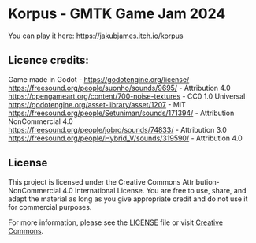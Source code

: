 # Korpus - GMTK Game Jam 2024
 
You can play it here: https://jakubjames.itch.io/korpus

## Licence credits:
Game made in Godot - https://godotengine.org/license/ <br />
https://freesound.org/people/suonho/sounds/9695/ - Attribution 4.0 <br />
https://opengameart.org/content/700-noise-textures - CC0 1.0 Universal <br />
https://godotengine.org/asset-library/asset/1207 - MIT <br />
https://freesound.org/people/Setuniman/sounds/171394/ - Attribution NonCommercial 4.0 <br />
https://freesound.org/people/jobro/sounds/74833/ - Attribution 3.0 <br />
https://freesound.org/people/Hybrid_V/sounds/319590/ - Attribution 4.0 <br />
 
## License
This project is licensed under the Creative Commons Attribution-NonCommercial 4.0 International License. 
You are free to use, share, and adapt the material as long as you give appropriate credit and do not use it for commercial purposes.

For more information, please see the [LICENSE](./LICENSE) file or visit [Creative Commons](http://creativecommons.org/licenses/by-nc/4.0/).
